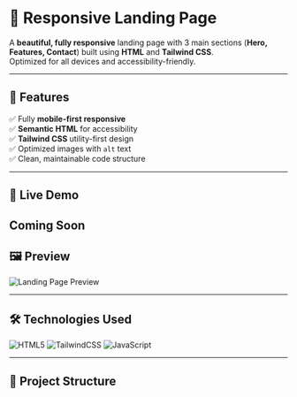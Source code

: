 # 🌟 Responsive Landing Page

A **beautiful, fully responsive** landing page with 3 main sections (**Hero, Features, Contact**) built using **HTML** and **Tailwind CSS**.  
Optimized for all devices and accessibility-friendly.

---

## 📌 Features

✅ Fully **mobile-first responsive**  
✅ **Semantic HTML** for accessibility  
✅ **Tailwind CSS** utility-first design  
✅ Optimized images with `alt` text  
✅ Clean, maintainable code structure  

---

## 🚀 Live Demo
Coming Soon
---

## 🖼 Preview
![Landing Page Preview](./preview.png/p1)  

---

## 🛠️ Technologies Used

![HTML5](https://img.shields.io/badge/HTML5-E34F26?style=for-the-badge&logo=html5&logoColor=white)
![TailwindCSS](https://img.shields.io/badge/Tailwind_CSS-38B2AC?style=for-the-badge&logo=tailwind-css&logoColor=white)
![JavaScript](https://img.shields.io/badge/JavaScript-F7DF1E?style=for-the-badge&logo=javascript&logoColor=black)


---

## 📂 Project Structure
